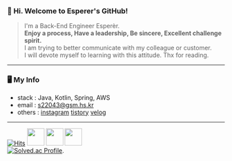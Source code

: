 ### 👋 Hi. Welcome to Esperer's GitHub! 

> I'm a Back-End Engineer Esperèr.  
> **Enjoy a process, Have a leadership, Be sincere, Excellent challenge spirit.**  
> I am trying to better communicate with my colleague or customer.  
> I will devote myself to learning with this attitude. Thx for reading.

---

### 🖥 My Info
- stack : Java, Kotlin, Spring, AWS
- email : s22043@gsm.hs.kr
- others : [instagram](https://www.instagram.com/k_.hm/) [tistory](https://esperer.tistory.com/) [velog](https://velog.io/@hope0206)

---


[![Hits](https://hits.seeyoufarm.com/api/count/incr/badge.svg?url=https://github.com/esperar&count_bg=%239576FF&title_bg=%23555555&icon=kotlin.svg&icon_color=%23E7E7E7&title=hits&edge_flat=false)](https://hits.seeyoufarm.com)
     <img src="https://media.discordapp.net/attachments/902816680491773952/1093347625916444793/68747470733a2f2f63756c746f667468657061727479706172726f742e636f6d2f706172726f74732f68642f6c6170746f705f706172726f742e676966.gif" width="40" height="40" />  <img src="https://noticon-static.tammolo.com/dgggcrkxq/image/upload/v1580888106/noticon/owcvyw4dggdylen2ql5w.gif" width="40" height="40" />  <img src="https://noticon-static.tammolo.com/dgggcrkxq/image/upload/v1566913507/noticon/hjit7mgl2inale9sj9uo.png" width="40" height="40" />  
[![Solved.ac Profile](http://mazassumnida.wtf/api/v2/generate_badge?boj=huemang)](https://solved.ac/huemang/). 

